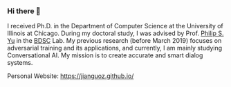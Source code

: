 ### Hi there 👋

I received Ph.D. in the Department of Computer Science at the University of Illinois at Chicago. During my doctoral study, I was advised by Prof. [Philip S. Yu](https://scholar.google.com/citations?user=D0lL1r0AAAAJ&hl=en) in the [BDSC](https://bdsc.lab.uic.edu/index.html) Lab.
My previous research (before March 2019) focuses on adversarial training and its applications, and currently, I am mainly studying Conversational AI. My mission is to create accurate and smart dialog systems.
<!-- 
<a>

![image1](https://github.com/jianguoz/My-Github-Stats/blob/master/generated/overview.svg)
![image2](https://github.com/jianguoz/My-Github-Stats/blob/master/generated/languages.svg)
</a>
 -->
Personal Website: https://jianguoz.github.io/

<!--
**jianguoz/jianguoz** is a ✨ _special_ ✨ repository because its `README.md` (this file) appears on your GitHub profile.

Here are some ideas to get you started:

- 🔭 I’m currently working on ...
- 🌱 I’m currently learning ...
- 👯 I’m looking to collaborate on ...
- 🤔 I’m looking for help with ...
- 💬 Ask me about ...
- 📫 How to reach me: ...
- 😄 Pronouns: ...
- ⚡ Fun fact: ...
-->
